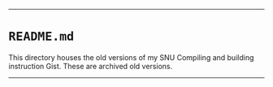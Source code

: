 
***

# `README.md`

This directory houses the old versions of my SNU Compiling and building instruction Gist. These are archived old versions.

***
